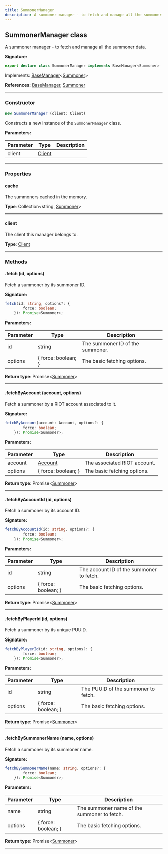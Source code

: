 ```yaml
---
title: SummonerManager
description: A summoner manager - to fetch and manage all the summoner data.
---
```


## SummonerManager class

A summoner manager - to fetch and manage all the summoner data.

**Signature:**

```ts
export declare class SummonerManager implements BaseManager<Summoner> 
```

Implements: [BaseManager](/shieldbow/api/BaseManager.md)<[Summoner](/shieldbow/api/Summoner.md)>

**References:** [BaseManager](/shieldbow/api/BaseManager.md), [Summoner](/shieldbow/api/Summoner.md)

---

### Constructor

```ts
new SummonerManager (client: Client)
```

Constructs a new instance of the `SummonerManager` class.

**Parameters:**

| Parameter | Type | Description |
| --------- | ---- | ----------- |
| client | [Client](/shieldbow/api/Client.md) |  |
---

### Properties

#### cache

The summoners cached in the memory.



**Type**: Collection\<string, [Summoner](/shieldbow/api/Summoner.md)\>

---

#### client

The client this manager belongs to.



**Type**: [Client](/shieldbow/api/Client.md)

---

### Methods

#### .fetch (id, options)

Fetch a summoner by its summoner ID.




**Signature:**

```ts
fetch(id: string, options?: {
        force: boolean;
    }): Promise<Summoner>;
```

**Parameters:**

| Parameter | Type | Description |
| --------- | ---- | ----------- |
| id | string | The summoner ID of the summoner. |
| options | {         force: boolean;     } | The basic fetching options. |

**Return type**: Promise\<[Summoner](/shieldbow/api/Summoner.md)\>

---

#### .fetchByAccount (account, options)

Fetch a summoner by a RIOT account associated to it.




**Signature:**

```ts
fetchByAccount(account: Account, options?: {
        force: boolean;
    }): Promise<Summoner>;
```

**Parameters:**

| Parameter | Type | Description |
| --------- | ---- | ----------- |
| account | [Account](/shieldbow/api/Account.md) | The associated RIOT account. |
| options | {         force: boolean;     } | The basic fetching options. |

**Return type**: Promise\<[Summoner](/shieldbow/api/Summoner.md)\>

---

#### .fetchByAccountId (id, options)

Fetch a summoner by its account ID.




**Signature:**

```ts
fetchByAccountId(id: string, options?: {
        force: boolean;
    }): Promise<Summoner>;
```

**Parameters:**

| Parameter | Type | Description |
| --------- | ---- | ----------- |
| id | string | The account ID of the summoner to fetch. |
| options | {         force: boolean;     } | The basic fetching options. |

**Return type**: Promise\<[Summoner](/shieldbow/api/Summoner.md)\>

---

#### .fetchByPlayerId (id, options)

Fetch a summoner by its unique PUUID.




**Signature:**

```ts
fetchByPlayerId(id: string, options?: {
        force: boolean;
    }): Promise<Summoner>;
```

**Parameters:**

| Parameter | Type | Description |
| --------- | ---- | ----------- |
| id | string | The PUUID of the summoner to fetch. |
| options | {         force: boolean;     } | The basic fetching options. |

**Return type**: Promise\<[Summoner](/shieldbow/api/Summoner.md)\>

---

#### .fetchBySummonerName (name, options)

Fetch a summoner by its summoner name.




**Signature:**

```ts
fetchBySummonerName(name: string, options?: {
        force: boolean;
    }): Promise<Summoner>;
```

**Parameters:**

| Parameter | Type | Description |
| --------- | ---- | ----------- |
| name | string | The summoner name of the summoner to fetch. |
| options | {         force: boolean;     } | The basic fetching options. |

**Return type**: Promise\<[Summoner](/shieldbow/api/Summoner.md)\>

---

